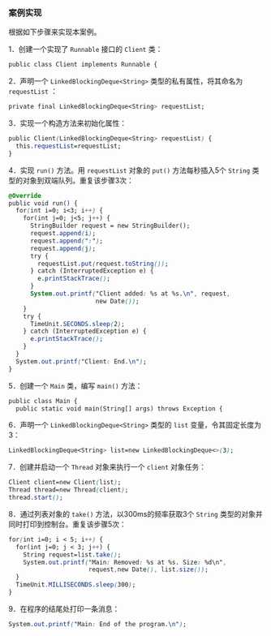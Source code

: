 ### 案例实现

根据如下步骤来实现本案例。

1．创建一个实现了 `Runnable` 接口的 `Client` 类：

```css
public class Client implements Runnable {
```

2．声明一个 `LinkedBlockingDeque<String>` 类型的私有属性，将其命名为 `requestList` ：

```css
private final LinkedBlockingDeque<String> requestList;
```

3．实现一个构造方法来初始化属性：

```css
public Client(LinkedBlockingDeque<String> requestList) {
  this.requestList=requestList;
}
```

4．实现 `run()` 方法。用 `requestList` 对象的 `put()` 方法每秒插入5个 `String` 类型的对象到双端队列。重复该步骤3次：

```css
@Override
public void run() {
  for(int i=0; i<3; i++) {
    for(int j=0; j<5; j++) {
      StringBuilder request = new StringBuilder();
      request.append(i);
      request.append(":");
      request.append(j);
      try {
        requestList.put(request.toString());
      } catch (InterruptedException e) {
        e.printStackTrace();
      }
      System.out.printf("Client added: %s at %s.\n", request, 
                        new Date());
    }
    try {
      TimeUnit.SECONDS.sleep(2);
    } catch (InterruptedException e) {
      e.printStackTrace();
    }
  }
  System.out.printf("Client: End.\n");
}
```

5．创建一个 `Main` 类，编写 `main()` 方法：

```css
public class Main {
  public static void main(String[] args) throws Exception {
```

6．声明一个 `LinkedBlockingDeque<String>` 类型的 `list` 变量，令其固定长度为3：

```css
LinkedBlockingDeque<String> list=new LinkedBlockingDeque<>(3);
```

7．创建并启动一个 `Thread` 对象来执行一个 `client` 对象任务：

```css
Client client=new Client(list);
Thread thread=new Thread(client);
thread.start();
```

8．通过列表对象的 `take()` 方法，以300ms的频率获取3个 `String` 类型的对象并同时打印到控制台。重复该步骤5次：

```css
for(int i=0; i < 5; i++) {
  for(int j=0; j < 3; j++) {
    String request=list.take();
    System.out.printf("Main: Removed: %s at %s. Size: %d\n", 
                      request,new Date(), list.size());
  }
  TimeUnit.MILLISECONDS.sleep(300);
}
```

9．在程序的结尾处打印一条消息：

```css
System.out.printf("Main: End of the program.\n");
```

